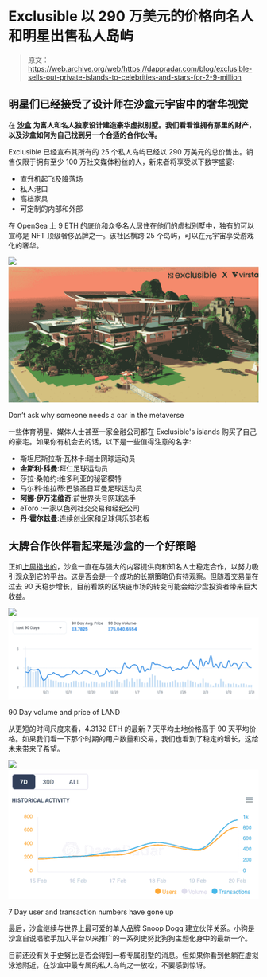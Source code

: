 # Exclusible 以 290 万美元的价格向名人和明星出售私人岛屿

> 原文：<https://web.archive.org/web/https://dappradar.com/blog/exclusible-sells-out-private-islands-to-celebrities-and-stars-for-2-9-million>

## 明星们已经接受了设计师在沙盒元宇宙中的奢华视觉

在 [**沙盒**](https://web.archive.org/web/20221006040559/https://dappradar.com/ethereum/games/the-sandbox) **为富人和名人独家设计建造豪华虚拟别墅。我们看看谁拥有那里的财产，以及沙盒如何为自己找到另一个合适的合作伙伴。**

Exclusible 已经宣布其所有的 25 个私人岛屿已经以 290 万美元的总价售出。销售仅限于拥有至少 100 万社交媒体粉丝的人，新来者将享受以下数字盛宴:

*   直升机起飞及降落场
*   私人港口
*   高档家具
*   可定制的内部和外部

在 OpenSea 上 9 ETH 的底价和众多名人居住在他们的虚拟别墅中，[独有的](https://web.archive.org/web/20221006040559/https://dappradar.com/ethereum/collectibles/exclusible-alpha?source=dappradar-dashboard&medium=portfolio&campaign=clickout)可以宣称是 NFT 顶级奢侈品牌之一。该社区横跨 25 个岛屿，可以在元宇宙享受游戏化的奢华。

![](img/48f499f84c5506f025056c16cd693cfe.png)![](img/e9533d436f7cca67003c7cf77b3db192.png)

Don’t ask why someone needs a car in the metaverse

一些体育明星、媒体人士甚至一家金融公司都在 Exclusible's islands 购买了自己的豪宅。如果你有机会去的话，以下是一些值得注意的名字:

*   斯坦尼斯拉斯·瓦林卡:瑞士网球运动员
*   **金斯利·科曼**:拜仁足球运动员
*   莎拉·桑帕约:维多利亚的秘密模特
*   马尔科·维拉蒂:巴黎圣日耳曼足球运动员
*   **阿娜·伊万诺维奇**:前世界头号网球选手
*   eToro :一家以色列社交交易和经纪公司
*   **丹·霍尔兹曼**:连续创业家和足球俱乐部老板

## 大牌合作伙伴看起来是沙盒的一个好策略

正如[上周指出的](https://web.archive.org/web/20221006040559/https://dappradar.com/blog/esport-platform-chain-games-brings-ecosystem-into-the-sandbox)，沙盒一直在与强大的内容提供商和知名人士稳定合作，以努力吸引观众到它的平台。这是否会是一个成功的长期策略仍有待观察。但随着交易量在过去 90 天稳步增长，目前看跌的区块链市场的转变可能会给沙盘投资者带来巨大收益。

![](img/e341cd77d254718660e0a3af83d7e304.png)![](img/ce9ddfedf6d88da0ddc4212003a10831.png)

90 Day volume and price of LAND

从更短的时间尺度来看，4.3132 ETH 的最新 7 天平均土地价格高于 90 天平均价格。如果我们看一下那个时期的用户数量和交易，我们也看到了稳定的增长，这给未来带来了希望。

![](img/ca231d0e561ceec352e5e6176ac06966.png)![](img/e5010f5e6983a2c0cbcfd64dc99f5148.png)

7 Day user and transaction numbers have gone up

最后，沙盒继续与世界上最可爱的单人品牌 Snoop Dogg 建立伙伴关系。小狗是沙盒自说唱歌手加入平台以来推广的一系列史努比狗狗主题化身中的最新一个。

目前还没有关于史努比是否会得到一栋专属别墅的消息。但如果你看到他躺在虚拟泳池附近，在沙盒中最专属的私人岛屿之一放松，不要感到惊讶。